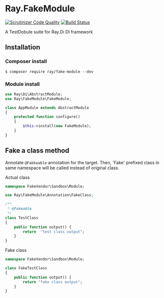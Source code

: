 # Ray.FakeModule 
[![Scrutinizer Code Quality](https://scrutinizer-ci.com/g/shingo-kumagai/Ray.FakeModule/badges/quality-score.png?b=master)](https://scrutinizer-ci.com/g/shingo-kumagai/Ray.FakeModule/?branch=master) [![Build Status](https://travis-ci.org/kuma-guy/Ray.FakeModule.svg?branch=1.x)](https://travis-ci.org/kuma-guy/Ray.FakeModule)

A TestDobule suite for Ray.Di DI framework

## Installation

### Composer install

    $ composer require ray/fake-module --dev
    
### Module install

```php
use Ray\Di\AbstractModule;
use Ray\FakeModule\FakeModule;

class AppModule extends AbstractModule
{
    protected function configure()
    {
        $this->install(new FakeModule);
    }
}
```

## Fake a class method


Annotate `@Fabkeable` annotation for the target. Then, 'Fake' prefixed class in same namespace will be called instead of original class.

Actual class

```php
namespace FakeVendor\Sandbox\Module;

use Ray\FakeModule\Annotation\FakeClass;

/**
 * @Fakeable
 */
class TestClass
{
    public function output() {
        return  "test class output";
    }
}
```

Fake class

```php
namespace FakeVendor\Sandbox\Module;

class FakeTestClass
{
    public function output() {
        return "fake class output";
    }
}
```

